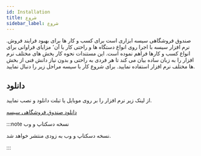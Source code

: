 ```yaml
---
id: Installation
title: شروع
sidebar_label: شروع
---
```


صندوق فروشگاهی سیسه ابزاری است برای کسب و کار ها برای بهبود فرایند فروش. نرم افزار سیسه با اجرا روی انواع دستگاه ها و راحتی کار با آن٬ مزایای فراوانی برای انواع کسب و کارها فراهم نموده است.
این مستندات نحوه کار بخش های مختلف نرم افزار را به زبان ساده بیان می کند تا هر فردی به راحتی و بدون نیاز دانش فنی از بخش ها مختلف نرم افزار استفاده نمایید.
برای شروع کار با سیسه مراحل زیر را دنبال نمایید.

## دانلود

از لینک زیر نرم افزار را بر روی موبایل یا تبلت دانلود و نصب نمایید.

[دانلود صندوق فروشگاهی سیسه](https://cafebazaar.ir/app/com.hm.pos303)

:::note نسخه دسکتاپ و وب

نسخه دسکتاپ و وب به زودی منتشر خواهد شد.

:::

